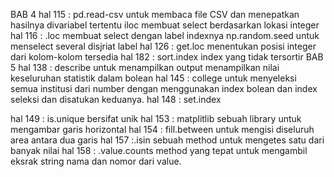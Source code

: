 BAB 4
hal 115 : pd.read-csv
          untuk membaca file CSV dan menepatkan hasilnya divariabel tertentu
          iloc
          membuat select berdasarkan lokasi integer
hal 116 : .loc
          membuat select dengan label indexnya
          np.random.seed
          untuk menselect several disjriat label
hal 126 : get.loc
          menentukan posisi integer dari kolom-kolom tersedia
hal 182 : sort.index
          index yang tidak tersortir
BAB 5
hal 138 : describe 
          untuk menampilkan output menampilkan nilai keseluruhan statistik dalam bolean
hal 145 : college 
          untuk menyeleksi semua institusi dari number dengan menggunakan index bolean dan index seleksi dan disatukan keduanya.
hal 148 : set.index
          
hal 149 : is.unique
          bersifat unik
hal 153 : matplitlib
          sebuah library untuk mengambar garis horizontal 
hal 154 : fill.between
          untuk mengisi diseluruh area antara dua garis
hal 157 :.isin
          sebuah method untuk mengetes satu dari banyak nilai
hal 158 : .value.counts
          method yang tepat untuk mengambil eksrak string nama dan nomor dari value.

